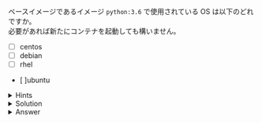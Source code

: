 ベースイメージであるイメージ `python:3.6` で使用されている OS は以下のどれですか。  
必要があれば新たにコンテナを起動しても構いません。

- [ ] centos
- [ ] debian
- [ ] rhel
- [ ]ubuntu


<details>
  <summary>Hints</summary>

コンテナ内で `cat /etc/*release*` を実行することで OS を確認できます。
`color-webapp` のコンテナがすでに停止している場合は、イメージ `python:3.6` から新たにコンテナを起動して確認します。  
`color-webapp` のコンテナが起動している場合は、`docker container exec` コマンドを使用してコンテナ内で `cat /etc/*release*` を実行することもできます。

</details>

<details>
  <summary>Solution</summary>

以下のどちらかを実行します。

- `docker container run python:3.6 cat /etc/*release*`{{exec}}
- `docker container exec <CONTAINER_ID | CONTAINER_NAME> cat /etc/*release*`{{copy}}

</details>

<details>
  <summary>Answer</summary>

debian

</details>
